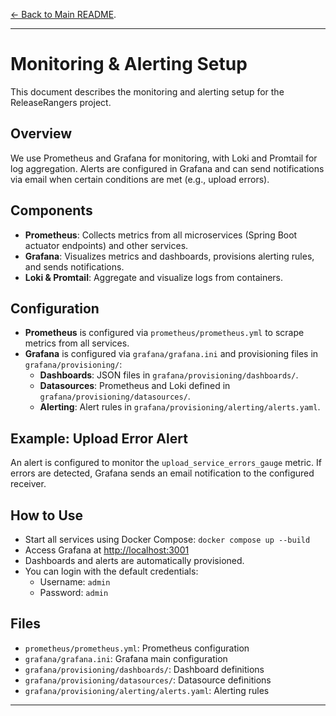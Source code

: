 [← Back to Main README](../README.md).

---

# Monitoring & Alerting Setup

This document describes the monitoring and alerting setup for the ReleaseRangers project.

## Overview

We use Prometheus and Grafana for monitoring, with Loki and Promtail for log aggregation. Alerts are configured in Grafana and can send notifications via email when certain conditions are met (e.g., upload errors).

## Components

- **Prometheus**: Collects metrics from all microservices (Spring Boot actuator endpoints) and other services.
- **Grafana**: Visualizes metrics and dashboards, provisions alerting rules, and sends notifications.
- **Loki & Promtail**: Aggregate and visualize logs from containers.

## Configuration

- **Prometheus** is configured via `prometheus/prometheus.yml` to scrape metrics from all services.
- **Grafana** is configured via `grafana/grafana.ini` and provisioning files in `grafana/provisioning/`:
  - **Dashboards**: JSON files in `grafana/provisioning/dashboards/`.
  - **Datasources**: Prometheus and Loki defined in `grafana/provisioning/datasources/`.
  - **Alerting**: Alert rules in `grafana/provisioning/alerting/alerts.yaml`.

## Example: Upload Error Alert

An alert is configured to monitor the `upload_service_errors_gauge` metric. If errors are detected, Grafana sends an email notification to the configured receiver.

## How to Use

- Start all services using Docker Compose: `docker compose up --build`
- Access Grafana at [http://localhost:3001](http://localhost:3001)
- Dashboards and alerts are automatically provisioned.
- You can login with the default credentials:
  - Username: `admin`
  - Password: `admin`

## Files

- `prometheus/prometheus.yml`: Prometheus configuration
- `grafana/grafana.ini`: Grafana main configuration
- `grafana/provisioning/dashboards/`: Dashboard definitions
- `grafana/provisioning/datasources/`: Datasource definitions
- `grafana/provisioning/alerting/alerts.yaml`: Alerting rules

---
